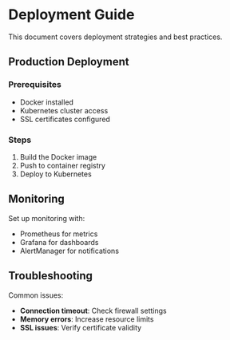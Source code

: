 # Deployment Guide

This document covers deployment strategies and best practices.

## Production Deployment

### Prerequisites
- Docker installed
- Kubernetes cluster access
- SSL certificates configured

### Steps
1. Build the Docker image
2. Push to container registry
3. Deploy to Kubernetes

## Monitoring

Set up monitoring with:
- Prometheus for metrics
- Grafana for dashboards
- AlertManager for notifications

## Troubleshooting

Common issues:
- **Connection timeout**: Check firewall settings
- **Memory errors**: Increase resource limits
- **SSL issues**: Verify certificate validity
